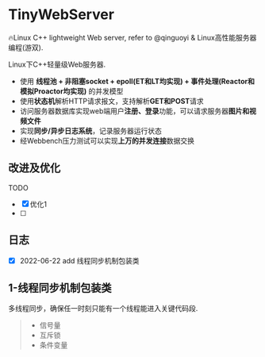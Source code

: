 # TinyWebServer
🔥Linux C++ lightweight Web server, refer to @qinguoyi & Linux高性能服务器编程(游双).  



Linux下C++轻量级Web服务器.

- 使用 **线程池 + 非阻塞socket + epoll(ET和LT均实现) + 事件处理(Reactor和模拟Proactor均实现)** 的并发模型
- 使用**状态机**解析HTTP请求报文，支持解析**GET和POST**请求
- 访问服务器数据库实现web端用户**注册、登录**功能，可以请求服务器**图片和视频文件**
- 实现**同步/异步日志系统**，记录服务器运行状态
- 经Webbench压力测试可以实现**上万的并发连接**数据交换

## 改进及优化

TODO
- [x] 优化1
- [ ] 

## 日志

- [x] 2022-06-22 add 线程同步机制包装类


## 1-线程同步机制包装类

多线程同步，确保任一时刻只能有一个线程能进入关键代码段.

> - 信号量
> - 互斥锁
> - 条件变量

